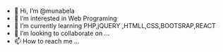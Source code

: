 - 👋 Hi, I’m @munabela
- 👀 I’m interested in  Web Programing
- 🌱 I’m currently learning PHP,jQUERY ,HTMLL,CSS,BOOTSRAP,REACT
- 💞️ I’m looking to collaborate on ...
- 📫 How to reach me ...

<!---
munabela/munabela is a ✨ special ✨ repository because its `README.md` (this file) appears on your GitHub profile.
You can click the Preview link to take a look at your changes.
--->

